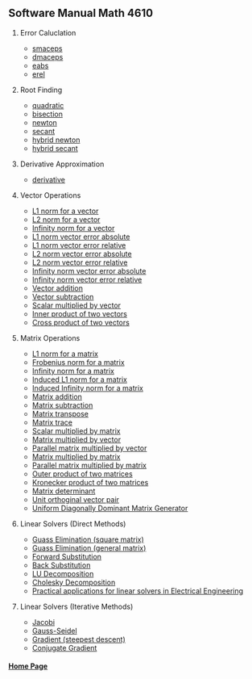 ## Software Manual Math 4610

1. Error Caluclation
    * [smaceps](https://gbmitchell.github.io/math4610/softwareManual/errorCalculation/smaceps)
    * [dmaceps](https://gbmitchell.github.io/math4610/softwareManual/errorCalculation/dmaceps)
    * [eabs](https://gbmitchell.github.io/math4610/softwareManual/errorCalculation/eabs)
    * [erel](https://gbmitchell.github.io/math4610/softwareManual/errorCalculation/erel)
  
2. Root Finding
    * [quadratic](https://gbmitchell.github.io/math4610/softwareManual/rootFinding/quadratic)
    * [bisection](https://gbmitchell.github.io/math4610/softwareManual/rootFinding/bisection)
    * [newton](https://gbmitchell.github.io/math4610/softwareManual/rootFinding/newton)
    * [secant](https://gbmitchell.github.io/math4610/softwareManual/rootFinding/secant)
    * [hybrid newton](https://gbmitchell.github.io/math4610/softwareManual/rootFinding/hybridNewton)
    * [hybrid secant](https://gbmitchell.github.io/math4610/softwareManual/rootFinding/hybridSecant)
    
3. Derivative Approximation
    * [derivative](https://gbmitchell.github.io/math4610/softwareManual/derivativeApproximation/derivative)
 
4. Vector Operations
    * [L1 norm for a vector](https://gbmitchell.github.io/math4610/softwareManual/matrixVectorOperations/L1_norm_vector)
    * [L2 norm for a vector](https://gbmitchell.github.io/math4610/softwareManual/matrixVectorOperations/L2_norm_vector)
    * [Infinity norm for a vector](https://gbmitchell.github.io/math4610/softwareManual/matrixVectorOperations/Infinity_norm_vector)
    * [L1 norm vector error absolute](https://gbmitchell.github.io/math4610/softwareManual/matrixVectorOperations/L1_norm_vector_error_absolute)
    * [L1 norm vector error relative](https://gbmitchell.github.io/math4610/softwareManual/matrixVectorOperations/L1_norm_vector_error_relative)
    * [L2 norm vector error absolute](https://gbmitchell.github.io/math4610/softwareManual/matrixVectorOperations/L2_norm_vector_error_absolute)
    * [L2 norm vector error relative](https://gbmitchell.github.io/math4610/softwareManual/matrixVectorOperations/L2_norm_vector_error_relative)
    * [Infinity norm vector error absolute](https://gbmitchell.github.io/math4610/softwareManual/matrixVectorOperations/Infinity_norm_vector_error_absolute)
    * [Infinity norm vector error relative](https://gbmitchell.github.io/math4610/softwareManual/matrixVectorOperations/Infinity_norm_vector_error_relative)
    * [Vector addition](https://gbmitchell.github.io/math4610/softwareManual/matrixVectorOperations/vector_addition)
    * [Vector subtraction](https://gbmitchell.github.io/math4610/softwareManual/matrixVectorOperations/vector_subtraction)
    * [Scalar multiplied by vector](https://gbmitchell.github.io/math4610/softwareManual/matrixVectorOperations/scalarXvector)
    * [Inner product of two vectors](https://gbmitchell.github.io/math4610/softwareManual/matrixVectorOperations/inner_product_vector)
    * [Cross product of two vectors](https://gbmitchell.github.io/math4610/softwareManual/matrixVectorOperations/cross_product_vector)

5. Matrix Operations
    * [L1 norm for a matrix](https://gbmitchell.github.io/math4610/softwareManual/matrixVectorOperations/L1_norm_matrix)
    * [Frobenius norm for a matrix](https://gbmitchell.github.io/math4610/softwareManual/matrixVectorOperations/Frobenius_norm_matrix)
    * [Infinity norm for a matrix](https://gbmitchell.github.io/math4610/softwareManual/matrixVectorOperations/Infinity_norm_matrix)
    * [Induced L1 norm for a matrix](https://gbmitchell.github.io/math4610/softwareManual/matrixVectorOperations/induced_L1_norm_matrix)
    * [Induced Infinity norm for a matrix](https://gbmitchell.github.io/math4610/softwareManual/matrixVectorOperations/induced_Infinity_norm_matrix)
    * [Matrix addition](https://gbmitchell.github.io/math4610/softwareManual/matrixVectorOperations/matrix_addition)
    * [Matrix subtraction](https://gbmitchell.github.io/math4610/softwareManual/matrixVectorOperations/matrix_subtraction)
    * [Matrix transpose](https://gbmitchell.github.io/math4610/softwareManual/matrixVectorOperations/matrix_transpose)
    * [Matrix trace](https://gbmitchell.github.io/math4610/softwareManual/matrixVectorOperations/matrix_trace)
    * [Scalar multiplied by matrix](https://gbmitchell.github.io/math4610/softwareManual/matrixVectorOperations/scalarXmatrix)
    * [Matrix multiplied by vector](https://gbmitchell.github.io/math4610/softwareManual/matrixVectorOperations/matrixXvector)
    * [Parallel matrix multiplied by vector](https://gbmitchell.github.io/math4610/softwareManual/matrixVectorOperations/parallel_matrixXvector)
    * [Matrix multiplied by matrix](https://gbmitchell.github.io/math4610/softwareManual/matrixVectorOperations/matrixXmatrix)
    * [Parallel matrix multiplied by matrix](https://gbmitchell.github.io/math4610/softwareManual/matrixVectorOperations/parallel_matrixXmatrix)
    * [Outer product of two matrices](https://gbmitchell.github.io/math4610/softwareManual/matrixVectorOperations/outer_product_matrix)
    * [Kronecker product of two matrices](https://gbmitchell.github.io/math4610/softwareManual/matrixVectorOperations/kronecker_product_matrix)
    * [Matrix determinant](https://gbmitchell.github.io/math4610/softwareManual/matrixVectorOperations/matrix_determinant)
    * [Unit orthoginal vector pair](https://gbmitchell.github.io/math4610/softwareManual/matrixVectorOperations/unitOrthog)
    * [Uniform Diagonally Dominant Matrix Generator](https://gbmitchell.github.io/math4610/softwareManual/matrixVectorOperations/uniformDiagDomMatrix)
 
6. Linear Solvers (Direct Methods)
    * [Guass Elimination (square matrix)](https://gbmitchell.github.io/math4610/softwareManual/linearSolvers/gaussSquare)
    * [Guass Elimination (general matrix)](https://gbmitchell.github.io/math4610/softwareManual/linearSolvers/gaussGeneral)
    * [Forward Substitution](https://gbmitchell.github.io/math4610/softwareManual/linearSolvers/forwardSub)
    * [Back Substitution](https://gbmitchell.github.io/math4610/softwareManual/linearSolvers/backSub)
    * [LU Decomposition](https://gbmitchell.github.io/math4610/softwareManual/linearSolvers/LU)
    * [Cholesky Decomposition](https://gbmitchell.github.io/math4610/softwareManual/linearSolvers/cholesky)
    * [Practical applications for linear solvers in Electrical Engineering](https://gbmitchell.github.io/math4610/softwareManual/linearSolvers/EEapplications)

7. Linear Solvers (Iterative Methods)
    * [Jacobi](https://gbmitchell.github.io/math4610/softwareManual/linearSolvers/jacobi)
    * [Gauss-Seidel](https://gbmitchell.github.io/math4610/softwareManual/linearSolvers/gaussSeidel)
    * [Gradient (steepest descent)](https://gbmitchell.github.io/math4610/softwareManual/linearSolvers/gradient)
    * [Conjugate Gradient](https://gbmitchell.github.io/math4610/softwareManual/linearSolvers/conjugateGradient)
  
#### [Home Page](https://gbmitchell.github.io/)
